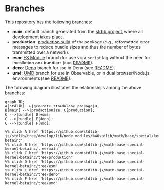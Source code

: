 <!--

@license Apache-2.0

Copyright (c) 2022 The Stdlib Authors.

Licensed under the Apache License, Version 2.0 (the "License");
you may not use this file except in compliance with the License.
You may obtain a copy of the License at

    http://www.apache.org/licenses/LICENSE-2.0

Unless required by applicable law or agreed to in writing, software
distributed under the License is distributed on an "AS IS" BASIS,
WITHOUT WARRANTIES OR CONDITIONS OF ANY KIND, either express or implied.
See the License for the specific language governing permissions and
limitations under the License.

-->

# Branches

This repository has the following branches:

-   **main**: default branch generated from the [stdlib project][stdlib-url], where all development takes place.
-   **production**: [production build][production-url] of the package (e.g., reformatted error messages to reduce bundle sizes and thus the number of bytes transmitted over a network).
-   **esm**: [ES Module][esm-url] branch for use via a `script` tag without the need for installation and bundlers (see [README][esm-readme]).
-   **deno**: [Deno][deno-url] branch for use in Deno (see [README][deno-readme]).
-   **umd**: [UMD][umd-url] branch for use in Observable, or in dual browser/Node.js environments (see [README][umd-readme]).

The following diagram illustrates the relationships among the above branches:

```mermaid
graph TD;
A[stdlib]-->|generate standalone package|B;
B[main] -->|productionize| C[production];
C -->|bundle| D[esm];
C -->|bundle| E[deno];
C -->|bundle| F[umd];

%% click A href "https://github.com/stdlib-js/stdlib/tree/develop/lib/node_modules/%40stdlib/math/base/special/kernel-betainc"
%% click B href "https://github.com/stdlib-js/math-base-special-kernel-betainc/tree/main"
%% click C href "https://github.com/stdlib-js/math-base-special-kernel-betainc/tree/production"
%% click D href "https://github.com/stdlib-js/math-base-special-kernel-betainc/tree/esm"
%% click E href "https://github.com/stdlib-js/math-base-special-kernel-betainc/tree/deno"
%% click F href "https://github.com/stdlib-js/math-base-special-kernel-betainc/tree/umd"
```

[stdlib-url]: https://github.com/stdlib-js/stdlib/tree/develop/lib/node_modules/%40stdlib/math/base/special/kernel-betainc
[production-url]: https://github.com/stdlib-js/math-base-special-kernel-betainc/tree/production
[deno-url]: https://github.com/stdlib-js/math-base-special-kernel-betainc/tree/deno
[deno-readme]: https://github.com/stdlib-js/math-base-special-kernel-betainc/blob/deno/README.md
[umd-url]: https://github.com/stdlib-js/math-base-special-kernel-betainc/tree/umd
[umd-readme]: https://github.com/stdlib-js/math-base-special-kernel-betainc/blob/umd/README.md
[esm-url]: https://github.com/stdlib-js/math-base-special-kernel-betainc/tree/esm
[esm-readme]: https://github.com/stdlib-js/math-base-special-kernel-betainc/blob/esm/README.md